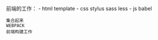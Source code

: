 前端的工作：
    - html
    template
    - css
      stylus sass less
    - js
      babel

    集合起来
    WEBPACK 
    前端构建工作 